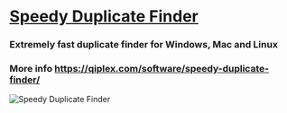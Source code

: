 # [Speedy Duplicate Finder](http://qiplex.com/software/speedy-duplicate-finder/)

### Extremely fast duplicate finder for Windows, Mac and Linux

### More info https://qiplex.com/software/speedy-duplicate-finder/

![Speedy Duplicate Finder](http://qiplex.com/img/speedy-duplicate-finder-app.png)
